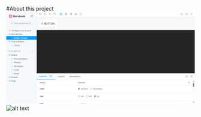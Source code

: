 #About this project
![Screenshot](https://github.com/lamodots/TailgridsUIComponents/blob/main/Web%20capture_6-9-2023_163458_localhost.jpeg)
![alt text](http://url/to/https://github.com/lamodots/TailgridsUIComponents/blob/main/Web%20capture_6-9-2023_163458_localhost.jpeg)

